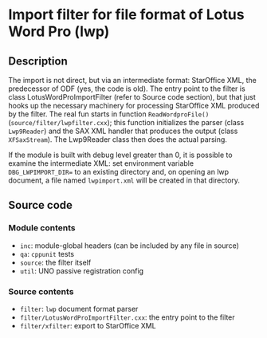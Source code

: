 # Import filter for file format of Lotus Word Pro (lwp)

## Description

The import is not direct, but via an intermediate format: StarOffice
XML, the predecessor of ODF (yes, the code is old). The entry point to
the filter is class LotusWordProImportFilter (refer to Source code
section), but that just hooks up the necessary machinery for processing
StarOffice XML produced by the filter. The real fun starts in function
`ReadWordproFile()` (`source/filter/lwpfilter.cxx`); this function
initializes the parser (class `Lwp9Reader`) and the SAX XML handler that
produces the output (class `XFSaxStream`). The Lwp9Reader class then does
the actual parsing.

If the module is built with debug level greater than 0, it is possible
to examine the intermediate XML: set environment variable
`DBG_LWPIMPORT_DIR=` to an existing directory and, on opening an lwp
document, a file named `lwpimport.xml` will be created in that directory.

## Source code

### Module contents
* `inc`: module-global headers (can be included by any file in source)
* `qa`: `cppunit` tests
* `source`: the filter itself
* `util`: UNO passive registration config

### Source contents
* `filter`: `lwp` document format parser
* `filter/LotusWordProImportFilter.cxx`: the entry point to the filter
* `filter/xfilter`: export to StarOffice XML

